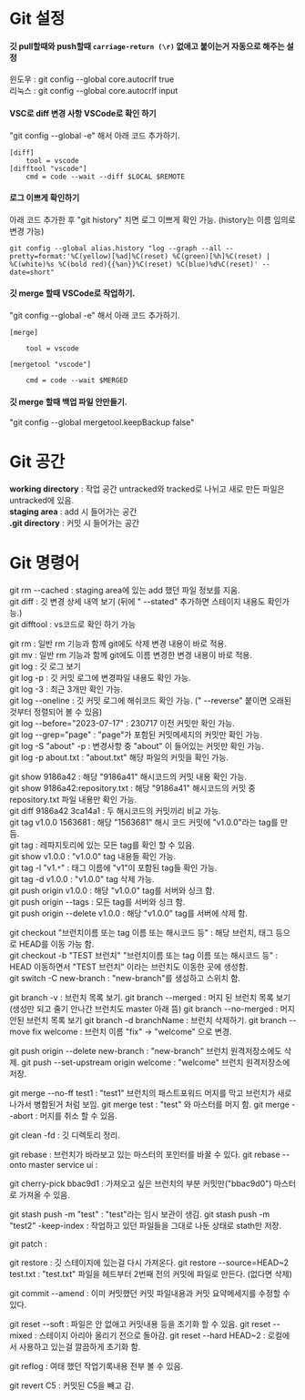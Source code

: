# Git 설정  

#### 깃 pull할때와 push할때 `carriage-return (\r)` 없애고 붙이는거 자동으로 해주는 설정
윈도우 : git config --global core.autocrlf true  
리눅스 : git config --global core.autocrlf input  
  
#### VSC로 diff 변경 사항 VSCode로 확인 하기  
"git config --global -e" 해서 아래 코드 추가하기.
``` 
[diff]
    tool = vscode
[difftool "vscode"]
    cmd = code --wait --diff $LOCAL $REMOTE
```    
  
#### 로그 이쁘게 확인하기  
아래 코드 추가한 후 "git history" 치면 로그 이쁘게 확인 가능. (history는 이름 임의로 변경 가능)  
```
git config --global alias.history "log --graph --all --pretty=format:'%C(yellow)[%ad]%C(reset) %C(green)[%h]%C(reset) | %C(white)%s %C(bold red){{%an}}%C(reset) %C(blue)%d%C(reset)' --date=short"
```
  
#### 깃 merge 할때 VSCode로 작업하기.
"git config --global -e" 해서 아래 코드 추가하기.
```
[merge]

    tool = vscode

[mergetool "vscode"]

    cmd = code --wait $MERGED
```
  
#### 깃 merge 할때 백업 파일 안만들기.
"git config --global mergetool.keepBackup false"
  
# Git 공간  

**working directory** : 작업 공간 untracked와 tracked로 나뉘고 새로 만든 파일은 untracked에 있음.  
**staging area** : add 시 들어가는 공간  
**.git directory** : 커밋 시 들어가는 공간  
  
  
# Git 명령어  

git rm --cached : staging area에 있는 add 했던 파일 정보를 지움.   
git diff : 깃 변경 상세 내역 보기 (뒤에 " --stated" 추가하면 스테이지 내용도 확인가능.)  
git difftool :  vs코드로 확인 하기 가능  

git rm : 일반 rm 기능과 함께 git에도 삭제 변경 내용이 바로 적용.   
git mv : 일반 rm 기능과 함께 git에도 이름 변경한 변경 내용이 바로 적용.  
git log : 깃 로그 보기  
git log -p : 깃 커밋 로그에 변경파일 내용도 확인 가능.  
git log -3 : 최근 3개만 확인 가능.  
git log --oneline : 깃 커밋 로그에 해쉬코드 확인 가능. (" --reverse" 붙이면 오래된 것부터 정렬되어 볼 수 있음)  
git log --before="2023-07-17" : 230717 이전 커밋만 확인 가능.  
git log --grep="page" : "page"가 포함된 커밋메세지의 커밋만 확인 가능.  
git log -S "about" -p : 변경사항 중 "about" 이 들어있는 커밋만 확인 가능.  
git log -p about.txt : "about.txt" 해당 파일의 커밋을 확인 가능.  

git show 9186a42 : 해당 "9186a41" 해시코드의 커밋 내용 확인 가능.  
git show 9186a42:repository.txt : 해당 "9186a41" 해시코드의 커밋 중 repository.txt 파일 내용만 확인 가능.  
git diff 9186a42 3ca14a1 : 두 해시코드의 커밋끼리 비교 가능.  
git tag v1.0.0 1563681 : 해당 "1563681" 해시 코드 커밋에 "v1.0.0"라는 tag를 만듬.  
git tag : 레파지토리에 있는 모든 tag를 확인 할 수 있음.  
git show v1.0.0 : "v1.0.0" tag 내용들 확인 가능.  
git tag -l "v1.`*`" : 태그 이름에 "v1"이 포함된 tag들 확인 가능.  
git tag -d v1.0.0 : "v1.0.0" tag 삭제 가능.  
git push origin v1.0.0 : 해당 "v1.0.0" tag를 서버와 싱크 함.  
git push origin --tags : 모든 tag를 서버와 싱크 함.  
git push origin --delete v1.0.0 : 해당 "v1.0.0" tag를 서버에 삭제 함.

git checkout "브런치이름 또는 tag 이름 또는 해시코드 등" : 해당 브런치, 태그 등으로 HEAD를 이동 가능 함.  
git checkout -b "TEST 브런치" "브런치이름 또는 tag 이름 또는 해시코드 등"  : HEAD 이동하면서 "TEST 브런치" 이라는 브런치도 이동한 곳에 생성함.  
git switch -C new-branch : "new-branch"를 생성하고 스위치 함.

git branch -v : 브런치 목록 보기.
git branch --merged : 머지 된 브런치 목록 보기 (생성만 되고 줄기 안나간 브런치도 master 아래 뜸)
git branch --no-merged : 머지 안된 브런치 목록 보기
git branch -d branchName : 브런치 삭제하기.
git branch --move fix welcome : 브런치 이름 "fix" -> "welcome" 으로 변경.



git push origin --delete new-branch : "new-branch" 브런치 원격저장소에도 삭제.
git push --set-upstream origin welcome : "welcome" 브런치 원격저장소에 저장.

git merge --no-ff test1 : "test1" 브런치의 패스트포워드 머지를 막고 브런치가 새로 나가서 병합된거 처럼 보임.
git merge test :  "test" 와 마스터를 머지 함.
git merge --abort : 머지를 취소 할 수 있음.

git clean -fd : 깃 디렉토리 정리.

git rebase : 브런치가 바라보고 있는 마스터의 포인터를 바꿀 수 있다.
git rebase --onto master service ui : 

git cherry-pick  bbac9d1 : 가져오고 싶은 브런치의 부분 커밋만("bbac9d0") 마스터로 가져올 수 있음.

git stash push -m "test" : "test"라는 임시 보관이 생김.
git stash push -m "test2" -keep-index : 작업하고 있던 파일들을 그대로 나둔 상태로 stath만 저장.

git patch : 

git restore : 깃 스테이지에 있는걸 다시 가져온다.
git restore --source=HEAD~2 test.txt : "test.txt" 파일을 헤드부터 2번째 전의 커밋에 파일로 만든다. (없다면 삭제)

git commit --amend : 이미 커밋했던 커밋 파일내용과 커밋 요약메세지를 수정할 수 있다.


git reset --soft : 파일은 안 없애고 커밋내용 등을 초기화 할 수 있음.
git reset --mixed : 스테이지 아리아 올리기 전으로 돌아감.
git reset --hard HEAD~2 : 로컬에서 사용하고 있는걸 깔끔하게 초기화 함.


git reflog : 여태 했던 작업기록내용 전부 볼 수 있음.

git revert C5 : 커밋된 C5을 빼고 감.